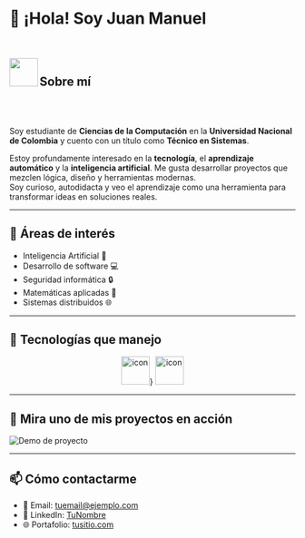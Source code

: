 # 👋 ¡Hola! Soy Juan Manuel

<br><br>
<img align="left" src = "https://user-images.githubusercontent.com/63050133/156777293-72a6e681-2582-4a9d-ad92-09d1181d47c7.gif" width = 50px height=50px>
<h2 align="left" font-weight="bold">Sobre mí</h2>  
<br><br>

Soy estudiante de **Ciencias de la Computación** en la **Universidad Nacional de Colombia** y cuento con un título como **Técnico en Sistemas**.

Estoy profundamente interesado en la **tecnología**, el **aprendizaje automático** y la **inteligencia artificial**. Me gusta desarrollar proyectos que mezclen lógica, diseño y herramientas modernas.  
Soy curioso, autodidacta y veo el aprendizaje como una herramienta para transformar ideas en soluciones reales.

---

## 🚀 Áreas de interés

- Inteligencia Artificial 🤖  
- Desarrollo de software 💻  
- Seguridad informática 🔒  
- Matemáticas aplicadas 📐  
- Sistemas distribuidos 🌐  

---

## 🧠 Tecnologías que manejo

<div align="center">
  <img src="https://techstack-generator.vercel.app/python-icon.svg" alt="icon" width="50" height="50" />}
  <img src="https://techstack-generator.vercel.app/github-icon.svg" alt="icon" width="50" height="50" />
  
</div>


---

## 🎥 Mira uno de mis proyectos en acción

![Demo de proyecto](assets/demo.gif)

---

## 📫 Cómo contactarme

- 📧 Email: tuemail@ejemplo.com  
- 💼 LinkedIn: [TuNombre](https://linkedin.com/in/tunombre)  
- 🌐 Portafolio: [tusitio.com](https://tusitio.com)

